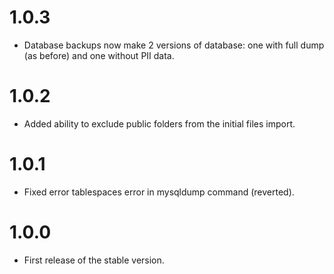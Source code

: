 # 1.0.3
- Database backups now make 2 versions of database: one with full dump (as before) and one without PII data.

# 1.0.2
- Added ability to exclude public folders from the initial files import.

# 1.0.1
- Fixed error tablespaces error in mysqldump command (reverted).

# 1.0.0
- First release of the stable version.
